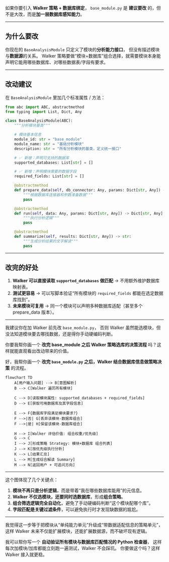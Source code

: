 如果你要引入 **Walker 策略 + 数据库绑定**，
`base_module.py` 是 **建议要改** 的，但不是大改，而是**加一层数据库感知能力**。

---

## 为什么要改

你现在的 `BaseAnalysisModule` 只定义了模块的**分析能力接口**，
但没有描述模块与**数据源**的关系。
Walker 策略要做“模块+数据库”组合选择，就需要模块本身能声明它能用哪些数据库、对哪些数据表/字段有要求。

---

## 改动建议

在 `BaseAnalysisModule` 里加几个标准属性 / 方法：

```python
from abc import ABC, abstractmethod
from typing import List, Dict, Any

class BaseAnalysisModule(ABC):
    """分析模块基类"""

    # 模块基本信息
    module_id: str = "base_module"
    module_name: str = "基础分析模块"
    description: str = "所有分析模块的基类，定义统一接口"

    # ✅ 新增：声明可支持的数据库
    supported_databases: List[str] = []

    # ✅ 新增：声明模块需要的数据字段
    required_fields: List[str] = []

    @abstractmethod
    def prepare_data(self, db_connector: Any, params: Dict[str, Any]) -> Any:
        """根据数据库连接器和参数准备数据"""
        pass

    @abstractmethod
    def run(self, data: Any, params: Dict[str, Any]) -> Dict[str, Any]:
        """执行分析逻辑"""
        pass

    @abstractmethod
    def summarize(self, results: Dict[str, Any]) -> str:
        """生成分析结果的文字解读"""
        pass
```

---

## 改完的好处

1. **Walker 可以直接读取 `supported_databases` 做匹配**
   → 不用额外维护数据库映射表。
2. **测试更容易**
   → 可以写脚本验证“所有模块的 `required_fields` 都能在选定数据库找到”。
3. **未来模块可复用**
   → 同一个模块可以声明多种数据库适配（甚至多个 prepare_data 版本）。

---

我建议你在加 Walker 前先改 `base_module.py`，
否则 Walker 虽然能选模块，但没法知道模块要去哪找数据，还是得你手动硬编码判断。

你要我帮你画一个 **改完 base_module 之后 Walker 策略选库的决策流程** 吗？这样就能直观看出改动带来的价值。

好，我帮你画一个 **改完 `base_module.py` 之后，Walker 结合数据库信息做策略决策** 的流程。

```mermaid
flowchart TD
    A[用户输入问题] --> B[意图解析]
    B --> C[Walker 遍历所有模块]

    C --> D[读取模块属性: supported_databases + required_fields]
    D --> E[获取可用数据库及其字段信息]

    E --> F{数据库字段满足模块要求?}
    F -->|否| G[丢弃该模块-数据库组合]
    F -->|是| H[保留该模块-数据库组合]

    H --> I[Walker 评估价值: 组合权重/优先级]
    G --> C
    I --> J[形成策略 Strategy: 模块+数据库 组合列表]
    J --> K[按优先级执行分析]
    K --> L[结果汇总]
    L --> M[生成综合解读 Summary]
    M --> N[返回用户 + 可追问方向]
```

---

这个图体现了几个关键点：

1. **模块不再只是分析逻辑**，而是带着“我在哪些数据库能用”的元信息。
2. **Walker 不仅选模块，还要同时选数据库**，形成**组合策略**。
3. **组合筛选逻辑完全自动化**，避免了手动硬编码判断“这个模块配哪个库”。
4. **字段匹配是关键过滤条件**，可以避免执行时才发现缺数据的尴尬。

---

我觉得这一步等于把模块从“单纯能力单元”升级成“带数据适配信息的策略单元”，
这样 Walker 未来不仅能扩展模块，还能扩展数据源，而不破坏现有逻辑。

我可以帮你写一个 **自动验证所有模块与数据库匹配情况的 Python 检查器**，
这样每次加模块/加库都能立刻跑一遍测试，Walker 不会踩坑。
你要做这个吗？这样 Walker 接入就更稳。
